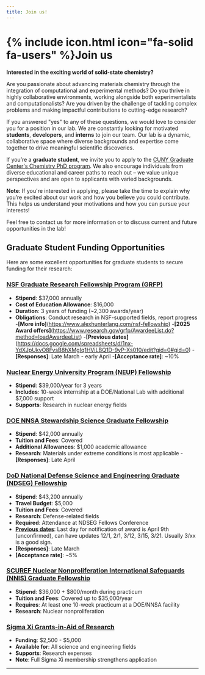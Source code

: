 ```yaml
---
title: Join us!
---
```


# {% include icon.html icon="fa-solid fa-users" %}Join us

**Interested in the exciting world of solid-state chemistry?**

Are you passionate about advancing materials chemistry through the integration of computational and experimental methods? Do you thrive in highly collaborative environments, working alongside both experimentalists and computationalists? Are you driven by the challenge of tackling complex problems and making impactful contributions to cutting-edge research?

If you answered "yes" to any of these questions, we would love to consider you for a position in our lab. We are constantly looking for motivated **students**, **developers**, and **interns** to join our team. Our lab is a dynamic, collaborative space where diverse backgrounds and expertise come together to drive meaningful scientific discoveries.

If you’re a **graduate student**, we invite you to apply to the [CUNY Graduate Center's Chemistry PhD program](https://www.gc.cuny.edu/chemistry). We also encourage individuals from diverse educational and career paths to reach out – we value unique perspectives and are open to applicants with varied backgrounds.

**Note**: If you're interested in applying, please take the time to explain why you’re excited about our work and how you believe you could contribute. This helps us understand your motivations and how you can pursue your interests!

Feel free to contact us for more information or to discuss current and future opportunities in the lab!

## Graduate Student Funding Opportunities

Here are some excellent opportunities for graduate students to secure funding for their research:

### [NSF Graduate Research Fellowship Program (GRFP)](https://www.nsfgrfp.org/)
- **Stipend**: $37,000 annually  
- **Cost of Education Allowance**: $16,000  
- **Duration**: 3 years of funding (~2,300 awards/year)  
- **Obligations**: Conduct research in NSF-supported fields, report progress  
-**[More info]**(https://www.alexhunterlang.com/nsf-fellowship)
-**[2025 Award offers]**(https://www.research.gov/grfp/AwardeeList.do?method=loadAwardeeList)
-**[Previous dates]**(https://docs.google.com/spreadsheets/d/1nx-YdXJpUkvO8FvsB8hXMgIq1HViLBQ1D-9yP-Xs010/edit?gid=0#gid=0)
-**[Responses]**: Late March - early April
-**[Acceptance rate]**: ~10% 

### [Nuclear Energy University Program (NEUP) Fellowship](https://www.energy.gov/neup)
- **Stipend**: $39,000/year for 3 years  
- **Includes**: 10-week internship at a DOE/National Lab with additional $7,000 support  
- **Supports**: Research in nuclear energy fields  

### [DOE NNSA Stewardship Science Graduate Fellowship](https://www.nnsa.energy.gov/funding-opportunities)
- **Stipend**: $42,000 annually  
- **Tuition and Fees**: Covered  
- **Additional Allowances**: $1,000 academic allowance  
- **Research**: Materials under extreme conditions is most applicable
-**[Responses]**: Late April

### [DoD National Defense Science and Engineering Graduate (NDSEG) Fellowship](https://ndseg.asee.org/)
- **Stipend**: $43,200 annually  
- **Travel Budget**: $5,000  
- **Tuition and Fees**: Covered  
- **Research**: Defense-related fields  
- **Required**: Attendance at NDSEG Fellows Conference  
- **[Previous dates](https://docs.google.com/spreadsheets/d/1HHwP8Zyh8W24HRUh5WnObRExb24JhN5ZLTa7p5Q8CkI/edit?gid=0#gid=0)**: Last day for notification of award is April 9th (unconfirmed), can have updates 12/1, 2/1, 3/12, 3/15, 3/21. Usually 3/xx is a good sign.  
- **[Responses]**: Late March  
- **[Acceptance rate]**: ~5%

### [SCUREF Nuclear Nonproliferation International Safeguards (NNIS) Graduate Fellowship](https://www.scuref.org/)
- **Stipend**: $36,000 + $800/month during practicum  
- **Tuition and Fees**: Covered up to $35,000/year  
- **Requires**: At least one 10-week practicum at a DOE/NNSA facility  
- **Research**: Nuclear nonproliferation  

### [Sigma Xi Grants-in-Aid of Research](https://www.sigmaxi.org/)
- **Funding**: $2,500 - $5,000  
- **Available for**: All science and engineering fields  
- **Supports**: Research expenses  
- **Note**: Full Sigma Xi membership strengthens application  

---
